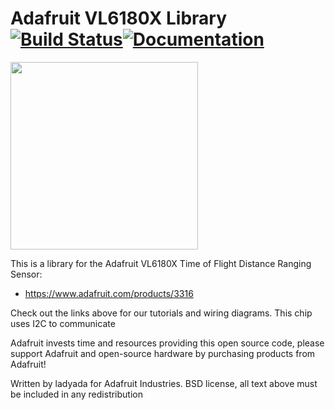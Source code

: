 # Adafruit VL6180X Library [![Build Status](https://github.com/adafruit/Adafruit_VL6180X/workflows/Arduino%20Library%20CI/badge.svg)](https://github.com/adafruit/Adafruit_VL6180X/actions)[![Documentation](https://github.com/adafruit/ci-arduino/blob/master/assets/doxygen_badge.svg)](http://adafruit.github.io/Adafruit_VL6180X/html/index.html)

<img src="https://cdn-shop.adafruit.com/970x728/3316-13.jpg" height="300"/>

This is a library for the Adafruit VL6180X Time of Flight Distance Ranging Sensor:
  * https://www.adafruit.com/products/3316
 
Check out the links above for our tutorials and wiring diagrams. This chip uses I2C to communicate

Adafruit invests time and resources providing this open source code, please support Adafruit and open-source hardware by purchasing products from Adafruit!

Written by ladyada for Adafruit Industries. BSD license, all text above must be included in any redistribution
